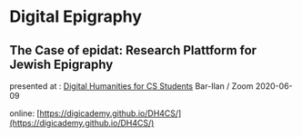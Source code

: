 # Digital Epigraphy
## The Case of epidat: Research Plattform for Jewish                   Epigraphy

presented at : [Digital Humanities for CS Students](https://www.cs.bgu.ac.il/~dhcs202/Main) 
Bar-Ilan / Zoom 2020-06-09

online: [https://digicademy.github.io/DH4CS/](https://digicademy.github.io/DH4CS/)

